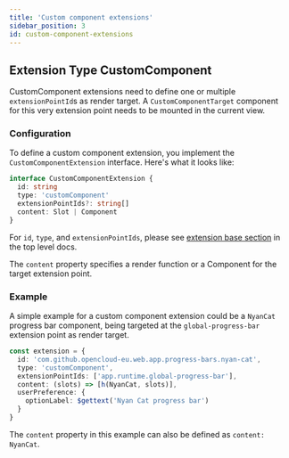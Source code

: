 ```yaml
---
title: 'Custom component extensions'
sidebar_position: 3
id: custom-component-extensions
---
```




## Extension Type CustomComponent

CustomComponent extensions need to define one or multiple `extensionPointId`s as render target. A `CustomComponentTarget` component for this very
extension point needs to be mounted in the current view.

### Configuration

To define a custom component extension, you implement the `CustomComponentExtension` interface.
Here's what it looks like:

```typescript
interface CustomComponentExtension {
  id: string
  type: 'customComponent'
  extensionPointIds?: string[]
  content: Slot | Component
}
```

For `id`, `type`, and `extensionPointIds`, please see [extension base section](./../index.md) in the top level docs.

The `content` property specifies a render function or a Component for the target extension point.

### Example

A simple example for a custom component extension could be a `NyanCat` progress bar component, being
targeted at the `global-progress-bar` extension point as render target.

```typescript
const extension = {
  id: 'com.github.opencloud-eu.web.app.progress-bars.nyan-cat',
  type: 'customComponent',
  extensionPointIds: ['app.runtime.global-progress-bar'],
  content: (slots) => [h(NyanCat, slots)],
  userPreference: {
    optionLabel: $gettext('Nyan Cat progress bar')
  }
}
```

The `content` property in this example can also be defined as `content: NyanCat`.
